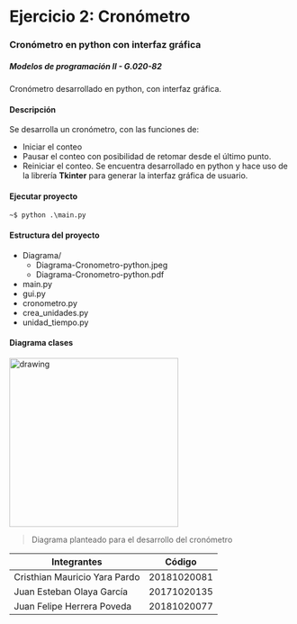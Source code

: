 # Ejercicio 2: Cronómetro
### Cronómetro en python con interfaz gráfica
##### Modelos de programación II - G.020-82

Cronómetro desarrollado en python, con interfaz gráfica.

#### Descripción

Se desarrolla un cronómetro, con las funciones de:
- Iniciar el conteo
- Pausar el conteo con posibilidad de retomar desde el último punto.
- Reiniciar el conteo.
Se encuentra desarrollado en python y hace uso de la librería **Tkinter** para generar la interfaz gráfica de usuario.

#### Ejecutar proyecto
```
~$ python .\main.py
```
#### Estructura del proyecto
+ Diagrama/
    + Diagrama-Cronometro-python.jpeg
    + Diagrama-Cronometro-python.pdf
+ main.py
+ gui.py
+ cronometro.py
+ crea_unidades.py
+ unidad_tiempo.py


#### Diagrama clases
<img src="https://raw.githubusercontent.com/FelipeH22/Cronometro/master/Diagrama/Diagrama-Cronometro-python.jpeg " alt="drawing" width="300"/>

> Diagrama planteado para el desarrollo del cronómetro

Integrantes  | Código
------------- | -------------
Cristhian Mauricio Yara Pardo | 20181020081
Juan Esteban Olaya García | 20171020135
Juan Felipe Herrera Poveda | 20181020077



